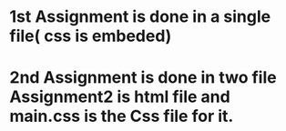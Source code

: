 # 1st Assignment is done in a single file( css is embeded)
# 2nd Assignment is done in two file Assignment2 is html file and main.css is the Css file for it.
